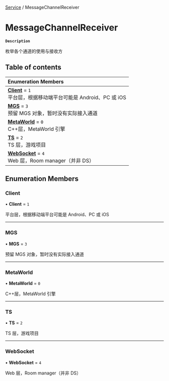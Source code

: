[Service](../modules/Service.Service.md) / MessageChannelReceiver

# MessageChannelReceiver <Badge type="tip" text="Enumeration" />

**`Description`**

枚举各个通道的使用与接收方

## Table of contents

| Enumeration Members                                                                                                       |
| :------------------------------------------------------------------------------------------------------------------------ |
| **[Client](Service.Service.MessageChannelReceiver.md#client)** = `1` <br> 平台层，根据移动端平台可能是 Android、PC 或 iOS |
| **[MGS](Service.Service.MessageChannelReceiver.md#mgs)** = `3` <br> 预留 MGS 对象，暂时没有实际接入通道                   |
| **[MetaWorld](Service.Service.MessageChannelReceiver.md#metaworld)** = `0` <br> C++层，MetaWorld 引擎                     |
| **[TS](Service.Service.MessageChannelReceiver.md#ts)** = `2` <br> TS 层，游戏项目                                         |
| **[WebSocket](Service.Service.MessageChannelReceiver.md#websocket)** = `4` <br> Web 层，Room manager（并非 DS）           |

## Enumeration Members

### Client

• **Client** = `1`

平台层，根据移动端平台可能是 Android、PC 或 iOS

---

### MGS

• **MGS** = `3`

预留 MGS 对象，暂时没有实际接入通道

---

### MetaWorld

• **MetaWorld** = `0`

C++层，MetaWorld 引擎

---

### TS

• **TS** = `2`

TS 层，游戏项目

---

### WebSocket

• **WebSocket** = `4`

Web 层，Room manager（并非 DS）
